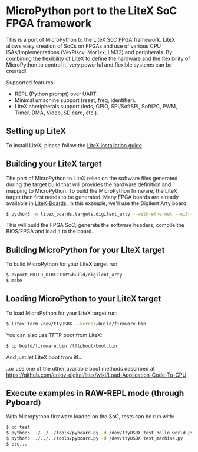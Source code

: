 MicroPython port to the LiteX SoC FPGA framework
================================================

This is a port of MicroPython to the LiteX SoC FPGA framework. LiteX allows easy creation of SoCs
on FPGAs and use of various CPU ISAs/Implementations (VexRiscv, Mor1kx, LM32) and peripherals. By
combining the flexibility of LiteX to define the hardware and the flexibility of MicroPython to
control it, very powerful and flexible systems can be created!

Supported features:
- REPL (Python prompt) over UART.
- Minimal umachine support (reset, freq, identifier).
- LiteX pheripherals support (leds, GPIO, SPI/SoftSPI, SoftI2C, PWM, Timer, DMA, Video, SD card, etc.).

Setting up LiteX
----------------

To install LiteX, please follow the [LiteX installation guide](https://github.com/enjoy-digital/litex/wiki/Installation).

Building your LiteX target
--------------------------
The port of MicroPython to LiteX relies on the software files generated during the target build
that will provides the hardware definition and mapping to MicroPython. To build the MicroPython
firmware, the LiteX target then first needs to be generated. Many FPGA boards are already available
in [LiteX-Boards](https://github.com/litex-hub/litex-boards), in this example, we'll use the Digilent
Arty board:

```bash
$ python3 -m litex_boards.targets.digilent_arty --with-ethernet --with-pmod-gpio --timer-uptime --build --load
```
This will build the FPGA SoC, generate the software headers, compile the BIOS/FPGA and load it to the board.

Building MicroPython for your LiteX target
------------------------------------------
To build MicroPython for your LiteX target run:
```bash
$ export BUILD_DIRECTORY=build/digilent_arty
$ make
```

Loading MicroPython to your LiteX target
----------------------------------------
To load MicroPython for your LiteX target run:
```bash
$ litex_term /dev/ttyUSBX --kernel=build/firmware.bin
```
You can also use TFTP boot from LiteX:
```bash
$ cp build/firmware.bin /tftpboot/boot.bin
```
And just let LiteX boot from it!...

..or use one of the other available boot methods described at https://github.com/enjoy-digital/litex/wiki/Load-Application-Code-To-CPU

Execute examples in RAW-REPL mode (through Pyboard)
---------------------------------------------------
With Micropython firmware loaded on the SoC, tests can be run with:
```bash
$ cd test
$ python3 ../../../tools/pyboard.py -d /dev/ttyUSBX test_hello_world.py
$ python3 ../../../tools/pyboard.py -d /dev/ttyUSBX test_machine.py
$ etc...
```
